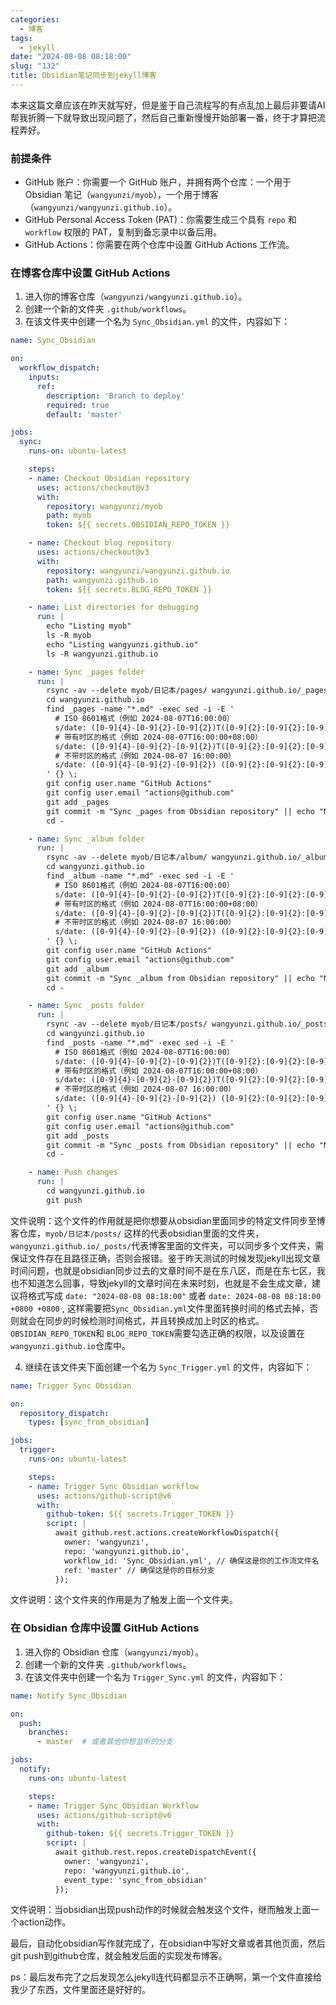 ```yaml
---
categories:
  - 博客
tags:
  - jekyll
date: "2024-08-08 08:18:00"
slug: "132"
title: Obsidian笔记同步到jekyll博客
---
```


本来这篇文章应该在昨天就写好，但是鉴于自己流程写的有点乱加上最后非要请AI 帮我折腾一下就导致出现问题了，然后自己重新慢慢开始部署一番，终于才算把流程弄好。

### 前提条件
- GitHub 账户：你需要一个 GitHub 账户，并拥有两个仓库：一个用于 Obsidian 笔记（`wangyunzi/myob`），一个用于博客（`wangyunzi/wangyunzi.github.io`）。
- GitHub Personal Access Token (PAT)：你需要生成三个具有 `repo` 和 `workflow` 权限的 PAT，复制到备忘录中以备后用。
- GitHub Actions：你需要在两个仓库中设置 GitHub Actions 工作流。

### 在博客仓库中设置 GitHub Actions
1. 进入你的博客仓库（`wangyunzi/wangyunzi.github.io`）。
2. 创建一个新的文件夹 `.github/workflows`。
3. 在该文件夹中创建一个名为 `Sync_Obsidian.yml` 的文件，内容如下：

```yaml
name: Sync_Obsidian

on:
  workflow_dispatch:
    inputs:
      ref:
        description: 'Branch to deploy'
        required: true
        default: 'master'

jobs:
  sync:
    runs-on: ubuntu-latest

    steps:
    - name: Checkout Obsidian repository
      uses: actions/checkout@v3
      with:
        repository: wangyunzi/myob
        path: myob
        token: ${{ secrets.OBSIDIAN_REPO_TOKEN }}

    - name: Checkout blog repository
      uses: actions/checkout@v3
      with:
        repository: wangyunzi/wangyunzi.github.io
        path: wangyunzi.github.io
        token: ${{ secrets.BLOG_REPO_TOKEN }}

    - name: List directories for debugging
      run: |
        echo "Listing myob"
        ls -R myob
        echo "Listing wangyunzi.github.io"
        ls -R wangyunzi.github.io

    - name: Sync _pages folder
      run: |
        rsync -av --delete myob/日记本/pages/ wangyunzi.github.io/_pages/
        cd wangyunzi.github.io
        find _pages -name "*.md" -exec sed -i -E '
          # ISO 8601格式（例如 2024-08-07T16:00:00）
          s/date: ([0-9]{4}-[0-9]{2}-[0-9]{2})T([0-9]{2}:[0-9]{2}:[0-9]{2})([+-][0-9]{2}:[0-9]{2}|)/date: \1 \2 +0800/
          # 带有时区的格式（例如 2024-08-07T16:00:00+08:00）
          s/date: ([0-9]{4}-[0-9]{2}-[0-9]{2})T([0-9]{2}:[0-9]{2}:[0-9]{2})[+-][0-9]{2}:[0-9]{2}/date: \1 \2 +0800/
          # 不带时区的格式（例如 2024-08-07 16:00:00）
          s/date: ([0-9]{4}-[0-9]{2}-[0-9]{2}) ([0-9]{2}:[0-9]{2}:[0-9]{2})/date: \1 \2 +0800/
        ' {} \;
        git config user.name "GitHub Actions"
        git config user.email "actions@github.com"
        git add _pages
        git commit -m "Sync _pages from Obsidian repository" || echo "No changes in _pages"
        cd -

    - name: Sync _album folder
      run: |
        rsync -av --delete myob/日记本/album/ wangyunzi.github.io/_album/
        cd wangyunzi.github.io
        find _album -name "*.md" -exec sed -i -E '
          # ISO 8601格式（例如 2024-08-07T16:00:00）
          s/date: ([0-9]{4}-[0-9]{2}-[0-9]{2})T([0-9]{2}:[0-9]{2}:[0-9]{2})([+-][0-9]{2}:[0-9]{2}|)/date: \1 \2 +0800/
          # 带有时区的格式（例如 2024-08-07T16:00:00+08:00）
          s/date: ([0-9]{4}-[0-9]{2}-[0-9]{2})T([0-9]{2}:[0-9]{2}:[0-9]{2})[+-][0-9]{2}:[0-9]{2}/date: \1 \2 +0800/
          # 不带时区的格式（例如 2024-08-07 16:00:00）
          s/date: ([0-9]{4}-[0-9]{2}-[0-9]{2}) ([0-9]{2}:[0-9]{2}:[0-9]{2})/date: \1 \2 +0800/
        ' {} \;
        git config user.name "GitHub Actions"
        git config user.email "actions@github.com"
        git add _album
        git commit -m "Sync _album from Obsidian repository" || echo "No changes in _album"
        cd -

    - name: Sync _posts folder
      run: |
        rsync -av --delete myob/日记本/posts/ wangyunzi.github.io/_posts/
        cd wangyunzi.github.io
        find _posts -name "*.md" -exec sed -i -E '
          # ISO 8601格式（例如 2024-08-07T16:00:00）
          s/date: ([0-9]{4}-[0-9]{2}-[0-9]{2})T([0-9]{2}:[0-9]{2}:[0-9]{2})([+-][0-9]{2}:[0-9]{2}|)/date: \1 \2 +0800/
          # 带有时区的格式（例如 2024-08-07T16:00:00+08:00）
          s/date: ([0-9]{4}-[0-9]{2}-[0-9]{2})T([0-9]{2}:[0-9]{2}:[0-9]{2})[+-][0-9]{2}:[0-9]{2}/date: \1 \2 +0800/
          # 不带时区的格式（例如 2024-08-07 16:00:00）
          s/date: ([0-9]{4}-[0-9]{2}-[0-9]{2}) ([0-9]{2}:[0-9]{2}:[0-9]{2})/date: \1 \2 +0800/
        ' {} \;
        git config user.name "GitHub Actions"
        git config user.email "actions@github.com"
        git add _posts
        git commit -m "Sync _posts from Obsidian repository" || echo "No changes in _posts"
        cd -

    - name: Push changes
      run: |
        cd wangyunzi.github.io
        git push
```
文件说明：这个文件的作用就是把你想要从obsidian里面同步的特定文件同步至博客仓库，`myob/日记本/posts/` 这样的代表obsidian里面的文件夹，`wangyunzi.github.io/_posts/`代表博客里面的文件夹，可以同步多个文件夹，需保证文件存在且路径正确，否则会报错。鉴于昨天测试的时候发现jekyll出现文章时间问题，也就是obsidian同步过去的文章时间不是在东八区，而是在东七区，我也不知道怎么回事，导致jekyll的文章时间在未来时刻，也就是不会生成文章，建议将格式写成 `date: "2024-08-08 08:18:00"` 或者 `date: 2024-08-08 08:18:00 +0800 +0800` , 这样需要把`Sync_Obsidian.yml`文件里面转换时间的格式去掉，否则就会在同步的时候检测时间格式，并且转换成加上时区的格式。`OBSIDIAN_REPO_TOKEN`和 `BLOG_REPO_TOKEN`需要勾选正确的权限，以及设置在`wangyunzi.github.io`仓库中。

4. 继续在该文件夹下面创建一个名为 `Sync_Trigger.yml` 的文件，内容如下：

```yaml
name: Trigger Sync Obsidian

on:
  repository_dispatch:
    types: [sync_from_obsidian]

jobs:
  trigger:
    runs-on: ubuntu-latest

    steps:
    - name: Trigger Sync Obsidian workflow
      uses: actions/github-script@v6
      with:
        github-token: ${{ secrets.Trigger_TOKEN }}
        script: |
          await github.rest.actions.createWorkflowDispatch({
            owner: 'wangyunzi',
            repo: 'wangyunzi.github.io',
            workflow_id: 'Sync_Obsidian.yml', // 确保这是你的工作流文件名
            ref: 'master' // 确保这是你的目标分支
          });
```
文件说明：这个文件夹的作用是为了触发上面一个文件夹。

### 在 Obsidian 仓库中设置 GitHub Actions

1. 进入你的 Obsidian 仓库（`wangyunzi/myob`）。
2. 创建一个新的文件夹 `.github/workflows`。
3. 在该文件夹中创建一个名为 `Trigger_Sync.yml` 的文件，内容如下：

```yaml
name: Notify Sync_Obsidian

on:
  push:
    branches:
      - master  # 或者其他你想监听的分支

jobs:
  notify:
    runs-on: ubuntu-latest

    steps:
    - name: Trigger Sync_Obsidian Workflow
      uses: actions/github-script@v6
      with:
        github-token: ${{ secrets.Trigger_TOKEN }}
        script: |
          await github.rest.repos.createDispatchEvent({
            owner: 'wangyunzi',
            repo: 'wangyunzi.github.io',
            event_type: 'sync_from_obsidian'
          });

```

文件说明：当obsidian出现push动作的时候就会触发这个文件，继而触发上面一个action动作。

最后，自动化obsidian写作就完成了，在obsidian中写好文章或者其他页面，然后git push到github仓库，就会触发后面的实现发布博客。

ps：最后发布完了之后发现怎么jekyll连代码都显示不正确啊，第一个文件直接给我少了东西，文件里面还是好好的。